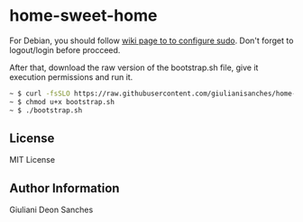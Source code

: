 # home-sweet-home

For Debian, you should follow [wiki page to to configure sudo](https://wiki.debian.org/sudo/). Don't forget to logout/login before procceed.

After that, download the raw version of the bootstrap.sh file, give it execution permissions and run it.

```bash
~ $ curl -fsSLO https://raw.githubusercontent.com/giulianisanches/home-sweet-home/$ master/bootstrap.sh
~ $ chmod u+x bootstrap.sh
~ $ ./bootstrap.sh
```

## License

MIT License

## Author Information

Giuliani Deon Sanches
